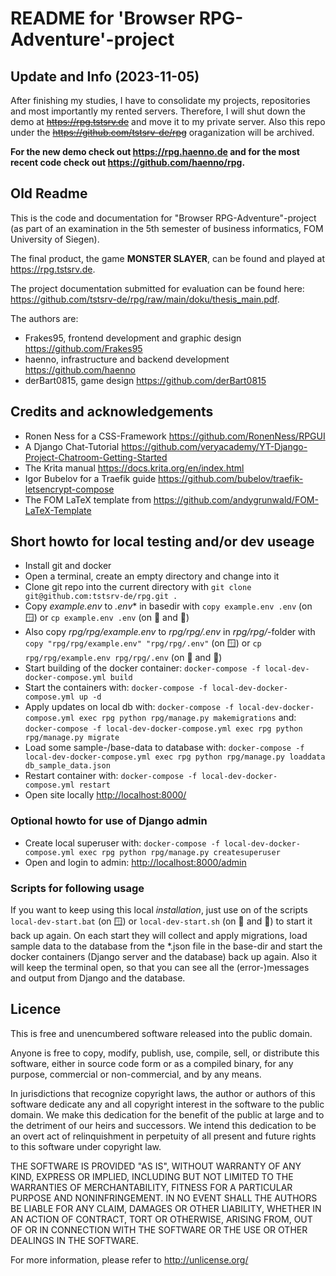 # README for 'Browser RPG-Adventure'-project

## Update and Info (2023-11-05)

After finishing my studies, I have to consolidate my projects, repositories and most importantly my rented servers. Therefore, I will shut down the demo at ~~<https://rpg.tstsrv.de>~~ and move it to my private server. Also this repo under the ~~<https://github.com/tstsrv-de/rpg>~~ oraganization will be archived.

**For the new demo check out <https://rpg.haenno.de> and for the most recent code check out <https://github.com/haenno/rpg>.**

## Old Readme

This is the code and documentation for "Browser RPG-Adventure"-project (as part of an examination in the 5th semester of business informatics, FOM University of Siegen).

The final product, the game **MONSTER SLAYER**, can be found and played at <https://rpg.tstsrv.de>.

The project documentation submitted for evaluation can be found here: <https://github.com/tstsrv-de/rpg/raw/main/doku/thesis_main.pdf>.

The authors are:

- Frakes95, frontend development and graphic design <https://github.com/Frakes95>
- haenno, infrastructure and backend development <https://github.com/haenno>
- derBart0815, game design <https://github.com/derBart0815>

## Credits and acknowledgements

- Ronen Ness for a CSS-Framework <https://github.com/RonenNess/RPGUI>
- A Django Chat-Tutorial <https://github.com/veryacademy/YT-Django-Project-Chatroom-Getting-Started>
- The Krita manual <https://docs.krita.org/en/index.html>
- Igor Bubelov for a Traefik guide  <https://github.com/bubelov/traefik-letsencrypt-compose>
- The FOM LaTeX template from <https://github.com/andygrunwald/FOM-LaTeX-Template>

## Short howto for local testing and/or dev useage

- Install git and docker
- Open a terminal, create an empty directory and change into it
- Clone git repo into the current directory with ``git clone git@github.com:tstsrv-de/rpg.git .``
- Copy *example.env* to *.env** in basedir with  ``copy example.env .env`` (on 🪟) or ``cp example.env .env`` (on 🍎 and 🐧)
- Also copy *rpg/rpg/example.env* to *rpg/rpg/.env* in *rpg/rpg/*-folder with ``copy "rpg/rpg/example.env" "rpg/rpg/.env"`` (on 🪟) or ``cp rpg/rpg/example.env rpg/rpg/.env`` (on 🍎 and 🐧)
- Start building of the docker container:
  ``docker-compose -f local-dev-docker-compose.yml build``
- Start the containers with:
  ``docker-compose -f local-dev-docker-compose.yml up -d``
- Apply updates on local db with:
  ``docker-compose -f local-dev-docker-compose.yml exec rpg python rpg/manage.py makemigrations``
  and:
  ``docker-compose -f local-dev-docker-compose.yml exec rpg python rpg/manage.py migrate``
- Load some sample-/base-data to database with:
  ``docker-compose -f local-dev-docker-compose.yml exec rpg python rpg/manage.py loaddata db_sample_data.json``
- Restart container with:
  ``docker-compose -f local-dev-docker-compose.yml restart``
- Open site locally <http://localhost:8000/>

### Optional howto for use of Django admin

- Create local superuser with:
  ``docker-compose -f local-dev-docker-compose.yml exec rpg python rpg/manage.py createsuperuser``
- Open and login to admin: <http://localhost:8000/admin>

### Scripts for following usage

If you want to keep using this local *installation*, just use on of the scripts ``local-dev-start.bat`` (on 🪟)  or ``local-dev-start.sh``  (on 🍎 and 🐧) to start it back up again. On each start they will collect and apply migrations, load sample data to the database from the *.json file in the base-dir and start the docker containers (Django server and the database) back up again. Also it will keep the terminal open, so that you can see all the (error-)messages and output from Django and the database.

## Licence

This is free and unencumbered software released into the public domain.

Anyone is free to copy, modify, publish, use, compile, sell, or
distribute this software, either in source code form or as a compiled
binary, for any purpose, commercial or non-commercial, and by any
means.

In jurisdictions that recognize copyright laws, the author or authors
of this software dedicate any and all copyright interest in the
software to the public domain. We make this dedication for the benefit
of the public at large and to the detriment of our heirs and
successors. We intend this dedication to be an overt act of
relinquishment in perpetuity of all present and future rights to this
software under copyright law.

THE SOFTWARE IS PROVIDED "AS IS", WITHOUT WARRANTY OF ANY KIND,
EXPRESS OR IMPLIED, INCLUDING BUT NOT LIMITED TO THE WARRANTIES OF
MERCHANTABILITY, FITNESS FOR A PARTICULAR PURPOSE AND NONINFRINGEMENT.
IN NO EVENT SHALL THE AUTHORS BE LIABLE FOR ANY CLAIM, DAMAGES OR
OTHER LIABILITY, WHETHER IN AN ACTION OF CONTRACT, TORT OR OTHERWISE,
ARISING FROM, OUT OF OR IN CONNECTION WITH THE SOFTWARE OR THE USE OR
OTHER DEALINGS IN THE SOFTWARE.

For more information, please refer to <http://unlicense.org/>
